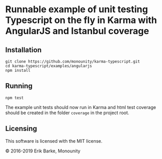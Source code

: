 # Runnable example of unit testing Typescript on the fly in Karma with AngularJS and Istanbul coverage

## Installation

```
git clone https://github.com/monounity/karma-typescript.git
cd karma-typescript/examples/angularjs
npm install
```

## Running

```
npm test
```

The example unit tests should now run in Karma and html test coverage should be created in the folder `coverage` in the project root.

## Licensing

This software is licensed with the MIT license.

© 2016-2019 Erik Barke, Monounity
